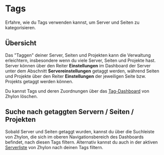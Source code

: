 # Tags

Erfahre, wie du Tags verwenden kannst, um Server und Seiten zu kategorisieren.


## Übersicht

Das "Taggen" deiner Server, Seiten und Projekten kann die Verwaltung erleichtern, insbesondere wenn du viele Server, Seiten und Projekte hast.
Server können über den Reiter **Einstellungen** im Dashboard der Server unter dem Abschnitt **Servereinstellungen** getaggt werden,
während Seiten und Projekte über den Reiter **Einstellungen** der jeweiligen Seite bzw. Projekts getaggt werden können.

Du kannst Tags und deren Zuordnungen über das [Tag-Dashboard](https://zhylon.net/user-profile/tags) von Zhylon löschen.


## Suche nach getaggten Servern / Seiten / Projekten

Sobald Server und Seiten getaggt wurden, kannst du über die Suchleiste von Zhylon, die sich im oberen Navigationsbereich des Dashboards befindet, nach diesen Tags filtern.
Alternativ kannst du auch in der aktiven [Serverliste](https://zhylon.net/servers) von Zhylon nach deinen Tags filtern.
